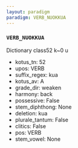 ```yaml
---
layout: paradigm
paradigm: VERB_NUOKKUA
---
```

### ` VERB_NUOKKUA `

Dictionary class52 k~0 u
* kotus_tn: 52
* upos: VERB
* suffix_regex: kua
* kotus_av: A
* grade_dir: weaken
* harmony: back
* possessive: False
* stem_diphthong: None
* deletion: kua
* plurale_tantum: False
* clitics: False
* pos: VERB
* stem_vowel: None
